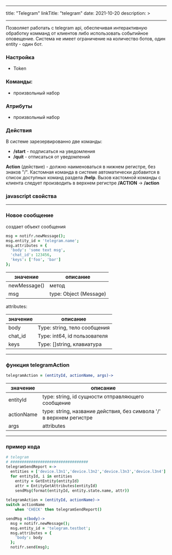 
---
title: "Telegram"
linkTitle: "telegram"
date: 2021-10-20
description: >

---

Позволяет работать с telegram api, обеспечивая интерактивную обработку комманд от клиентов либо использовать
событийное оповещение. Система не имеет ограничение на количество ботов, один entity - один бот.

### Настройка
* Token

### Команды:
* произвольный набор

### Атрибуты
* произвольный набор

### Действия

В системе зарезервированно две команды:

* **/start** - подписаться на уведомления
* **/quit** - отписаться от уведомлений

**Action** (действие) - должно наименоваться в нижнем регистре, без знаков "/". 
Кастомная команда в системе автоматически добавится в список доступных команд раздела **/help**.
Вызов кастомной команды с клиента следует производить в верхнем регистре **/ACTION** -> **/action**


### javascript свойства


----------------

### Новое сообщение

создает объект сообщения

```coffeescript
msg = notifr.newMessage();
msg.entity_id = 'telegram.name';
msg.attributes = {
  'body': 'some text msg',
  'chat_id': 123456,
  'keys': ['foo', 'bar']
};

```
|  значение  | описание  |
|-------------|---------|
| newMessage() |    метод   |
| msg |   type: Object (Message)  |

attributes:

|  значение  | описание  |
|-------------|---------|
| body |  Type: string,  тело сообщения   |
| chat_id | Type: int64,  id пользователя  |
| keys |  Type: []string, клавиатура   |

----------------

### функция telegramAction

```coffeescript
telegramAction = (entityId, actionName, args)->
```
| значение   | описание               |
|-------------|-------------------|
| entityId    | type: string, id сущности отправляющего сообщение |
| actionName  | type: string, название действия, без символа '/' в верхнем регистре |
| args  | attributes |

----------------

### пример кода

```coffeescript
# telegram
# ##################################
telegramSendReport =->
  entities = ['device.l3n1','device.l3n2','device.l3n3','device.l3n4']
  for entityId, i in entities
    entity = GetEntity(entityId)
    attr = EntityGetAttributes(entityId)
    sendMsg(format(entityId, entity.state.name, attr))
  
telegramAction = (entityId, actionName)->
switch actionName
    when 'CHECK' then telegramSendReport()

sendMsg =(body)->
  msg = notifr.newMessage();
  msg.entity_id = 'telegram.testbot';
  msg.attributes = {
    'body': body
  };
  notifr.send(msg);
```
